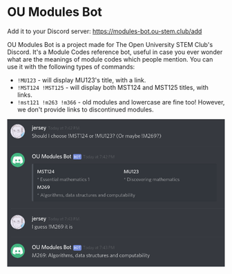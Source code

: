 # OU Modules Bot

Add it to your Discord server: https://modules-bot.ou-stem.club/add

OU Modules Bot is a project made for The Open University STEM Club's Discord. It's a Module Codes reference bot, useful in case you ever wonder what are the meanings of module codes which people mention. You can use it with the following types of commands:

 * `!MU123` - will display MU123's title, with a link.
 * `!MST124 !MST125` - will display both MST124 and MST125 titles, with links.
 * `!mst121 !m263 !m366` - old modules and lowercase are fine too! However, we don't provide links to discontinued modules.

![Screenshot](screenshot.png)
